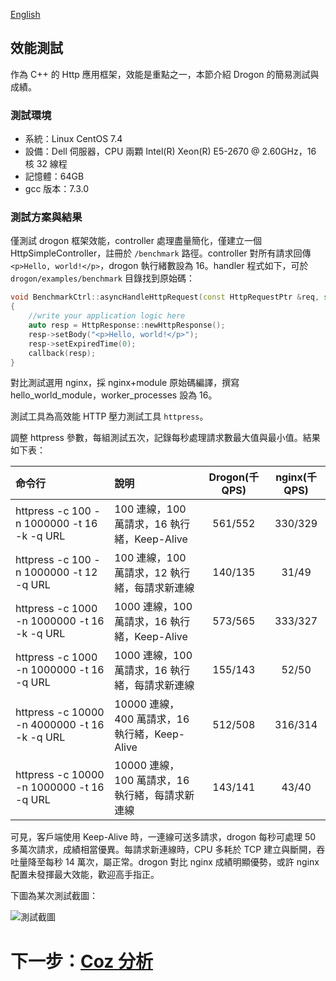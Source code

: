 [English](/ENG/ENG-14-Benchmarks)

## 效能測試

作為 C++ 的 Http 應用框架，效能是重點之一，本節介紹 Drogon 的簡易測試與成績。

### 測試環境

* 系統：Linux CentOS 7.4
* 設備：Dell 伺服器，CPU 兩顆 Intel(R) Xeon(R) E5-2670 @ 2.60GHz，16 核 32 線程
* 記憶體：64GB
* gcc 版本：7.3.0

### 測試方案與結果

僅測試 drogon 框架效能，controller 處理盡量簡化，僅建立一個 HttpSimpleController，註冊於 `/benchmark` 路徑。controller 對所有請求回傳 `<p>Hello, world!</p>`，drogon 執行緒數設為 16。handler 程式如下，可於 `drogon/examples/benchmark` 目錄找到原始碼：

```c++
void BenchmarkCtrl::asyncHandleHttpRequest(const HttpRequestPtr &req, std::function<void (const HttpResponsePtr &)> &&callback)
{
    //write your application logic here
    auto resp = HttpResponse::newHttpResponse();
    resp->setBody("<p>Hello, world!</p>");
    resp->setExpiredTime(0);
    callback(resp);
}
```

對比測試選用 nginx，採 nginx+module 原始碼編譯，撰寫 hello_world_module，worker_processes 設為 16。

測試工具為高效能 HTTP 壓力測試工具 `httpress`。

調整 httpress 參數，每組測試五次，記錄每秒處理請求數最大值與最小值。結果如下表：

| 命令行                                       | 說明                                              | Drogon(千 QPS) | nginx(千 QPS) |
| :------------------------------------------- | :------------------------------------------------ | :------------: | :-----------: |
| httpress -c 100 -n 1000000 -t 16 -k -q URL   | 100 連線，100 萬請求，16 執行緒，Keep-Alive       |    561/552     |    330/329    |
| httpress -c 100 -n 1000000 -t 12 -q URL      | 100 連線，100 萬請求，12 執行緒，每請求新連線     |    140/135     |     31/49     |
| httpress -c 1000 -n 1000000 -t 16 -k -q URL  | 1000 連線，100 萬請求，16 執行緒，Keep-Alive      |    573/565     |    333/327    |
| httpress -c 1000 -n 1000000 -t 16 -q URL     | 1000 連線，100 萬請求，16 執行緒，每請求新連線    |    155/143     |     52/50     |
| httpress -c 10000 -n 4000000 -t 16 -k -q URL | 10000 連線，400 萬請求，16 執行緒，Keep-Alive     |    512/508     |    316/314    |
| httpress -c 10000 -n 1000000 -t 16 -q URL    | 10000 連線，100 萬請求，16 執行緒，每請求新連線   |    143/141     |     43/40     |

可見，客戶端使用 Keep-Alive 時，一連線可送多請求，drogon 每秒可處理 50 多萬次請求，成績相當優異。每請求新連線時，CPU 多耗於 TCP 建立與斷開，吞吐量降至每秒 14 萬次，屬正常。drogon 對比 nginx 成績明顯優勢，或許 nginx 配置未發揮最大效能，歡迎高手指正。

下圖為某次測試截圖：

![測試截圖](images/benchmark.png)

# 下一步：[Coz 分析](/CHN/CHN-15-Coz分析)
